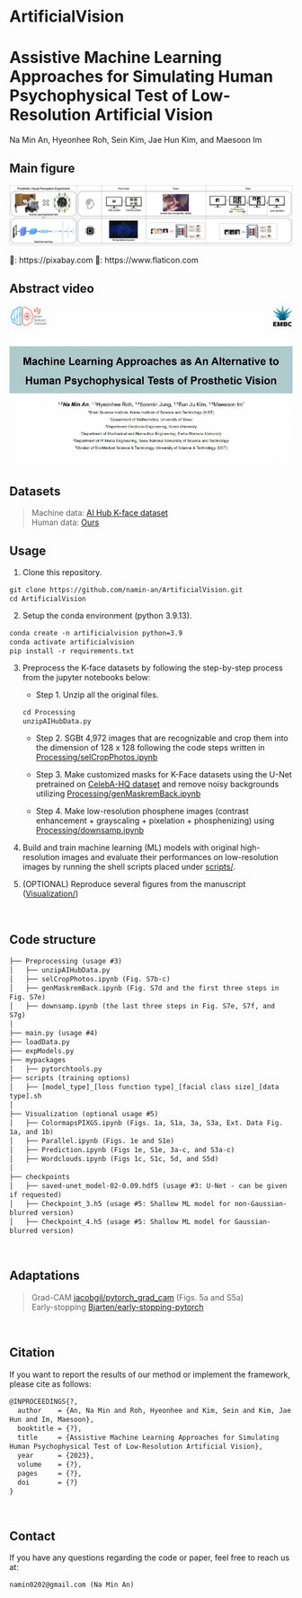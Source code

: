 # ArtificialVision


# Assistive Machine Learning Approaches for Simulating Human Psychophysical Test of Low-Resolution Artificial Vision
Na Min An, Hyeonhee Roh, Sein Kim, Jae Hun Kim, and Maesoon Im
<br />


## Main figure
<p align="center" width="100%"><img src="https://github.com/namin-an/ArtificialVision/blob/main/images/Fig1.png"></img></p>   
🌃: https://pixabay.com
🌁: https://www.flaticon.com
<br />


## Abstract video
[![IMAGE ALT TEXT](https://github.com/namin-an/ArtificialVision/blob/main/images/cover.png)](https://www.youtube.com/watch?v=kHdlyUNurds)
<br />


## Datasets
> Machine data: [AI Hub K-face dataset](https://aihub.or.kr)   
> Human data: [Ours](https://github.com/namin-an/ArtificialVision/tree/main/data/Human_Expert/211202)


## Usage
1. Clone this repository.
```
git clone https://github.com/namin-an/ArtificialVision.git   
cd ArtificialVision   
```


2. Setup the conda environment (python 3.9.13).
```
conda create -n artificialvision python=3.9   
conda activate artificialvision   
pip install -r requirements.txt   
```


3. Preprocess the K-face datasets by following the step-by-step process from the jupyter notebooks below:

    - Step 1. Unzip all the original files.
    ```
    cd Processing
    unzipAIHubData.py
    ```

    - Step 2. SGBt 4,972 images that are recognizable and crop them into the dimension of 128 x 128 following the code steps written in [Processing/selCropPhotos.ipynb](https://github.com/namin-an/ArtificialVision/blob/main/Preprocessing/selCropPhotos.ipynb)

    - Step 3. Make customized masks for K-Face datasets using the U-Net pretrained on [CelebA-HQ dataset](https://mmlab.ie.cuhk.edu.hk/projects/CelebA.html) and remove noisy backgrounds utilizing [Processing/genMaskremBack.ipynb](https://github.com/namin-an/ArtificialVision/blob/main/Preprocessing/genMaskremBack.ipynb)

    - Step 4. Make low-resolution phosphene images (contrast enhancement + grayscaling + pixelation + phosphenizing) using [Processing/downsamp.ipynb](https://github.com/namin-an/ArtificialVision/blob/main/Preprocessing/downsamp.ipynb)
          

4. Build and train machine learning (ML) models with original high-resolution images and evaluate their performances on low-resolution images by running the shell scripts placed under [scripts/](https://github.com/namin-an/ArtificialVision/tree/main/scripts).



5. (OPTIONAL) Reproduce several figures from the manuscript ([Visualization/](https://github.com/namin-an/ArtificialVision/tree/main/Visualization))  
<br />


## Code structure
```
├── Preprocessing (usage #3)
│   ├── unzipAIHubData.py
│   ├── selCropPhotos.ipynb (Fig. S7b-c)
│   ├── genMaskremBack.ipynb (Fig. S7d and the first three steps in Fig. S7e)
│   ├── downsamp.ipynb (the last three steps in Fig. S7e, S7f, and S7g)
│
├── main.py (usage #4)
├── loadData.py  
├── expModels.py 
├── mypackages
│   ├── pytorchtools.py
├── scripts (training options)
│   ├── [model_type]_[loss function type]_[facial class size]_[data type].sh
│
├── Visualization (optional usage #5)
│   ├── ColormapsPIXGS.ipynb (Figs. 1a, S1a, 3a, S3a, Ext. Data Fig. 1a, and 1b)
│   ├── Parallel.ipynb (Figs. 1e and S1e) 
│   ├── Prediction.ipynb (Figs 1e, S1e, 3a-c, and S3a-c)  
│   ├── Wordclouds.ipynb (Figs 1c, S1c, 5d, and S5d)
│
├── checkpoints
│   ├── saved-unet_model-02-0.09.hdf5 (usage #3: U-Net - can be given if requested)
│   ├── Checkpoint_3.h5 (usage #5: Shallow ML model for non-Gaussian-blurred version)
│   ├── Checkpoint_4.h5 (usage #5: Shallow ML model for Gaussian-blurred version)
```
<br />


## Adaptations
> Grad-CAM [jacobgil/pytorch_grad_cam](https://github.com/jacobgil/pytorch-grad-cam) (Figs. 5a and S5a)  
> Early-stopping [Bjarten/early-stopping-pytorch](https://github.com/Bjarten/early-stopping-pytorch)  
<br />


## Citation
If you want to report the results of our method or implement the framework, please cite as follows:   
```
@INPROCEEDINGS{?,
  author    = {An, Na Min and Roh, Hyeonhee and Kim, Sein and Kim, Jae Hun and Im, Maesoon},
  booktitle = {?}, 
  title     = {Assistive Machine Learning Approaches for Simulating Human Psychophysical Test of Low-Resolution Artificial Vision},
  year      = {2023},
  volume    = {?},
  pages     = {?},
  doi       = {?}
}
```
<br />


## Contact
If you have any questions regarding the code or paper, feel free to reach us at:
```
namin0202@gmail.com (Na Min An)
```